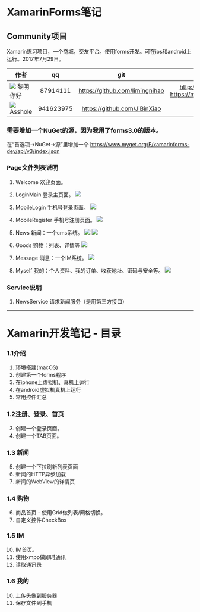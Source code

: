 

# XamarinForms笔记

## Community项目
Xamarin练习项目，一个商城，交友平台。使用forms开发。可在ios和android上运行。2017年7月29日。

| 作者    | qq    | git | 博客 |
| ------- | :-: | :-: | :-: |
| ![](https://avatars0.githubusercontent.com/u/14088783?v=4&s=60 ) 黎明你好| 87914111 | https://github.com/limingnihao | http://limingnihao.iteye.com https://my.oschina.net/limingnihao | 
| ![](https://avatars2.githubusercontent.com/u/30405636?v=4&s=60) Asshole | 941623975 | https://github.com/JiBinXiao |  |

     

### 需要增加一个NuGet的源，因为我用了forms3.0的版本。
在“首选项->NuGet->源”里增加一个 https://www.myget.org/F/xamarinforms-dev/api/v3/index.json


### Page文件列表说明
1. Welcome 欢迎页面。

2. LoginMain 登录主页面。
![](https://github.com/limingnihao/XamarinForms/blob/master/Printscreen/登录1.jpg)

3. MobileLogin 手机号登录页面。
![](https://github.com/limingnihao/XamarinForms/blob/master/Printscreen/登录2.jpg)

4. MobileRegister 手机号注册页面。
![](https://github.com/limingnihao/XamarinForms/blob/master/Printscreen/注册.jpg)

3. News 新闻：一个cms系统。
![](https://github.com/limingnihao/XamarinForms/blob/master/Printscreen/首页-新闻.jpg)
![](https://github.com/limingnihao/XamarinForms/blob/master/Printscreen/新闻-详情.jpg)


1. Goods 购物：列表、详情等
![](https://github.com/limingnihao/XamarinForms/blob/master/Printscreen/首页-购物.jpg)

4. Message 消息：一个IM系统。
![](https://github.com/limingnihao/XamarinForms/blob/master/Printscreen/首页-消息.jpg)

2. Myself 我的：个人资料、我的订单、收获地址、密码与安全等。
![](https://github.com/limingnihao/XamarinForms/blob/master/Printscreen/首页-我的.jpg)



### Service说明
1. NewsService 请求新闻服务（是用第三方接口）

--------------------
# Xamarin开发笔记 - 目录
### 1.1介绍
1. 环境搭建(macOS)
2. 创建第一个forms程序
3. 在iphone上虚拟机、真机上运行
4. 在android虚拟机真机上运行
3. 常用控件汇总

### 1.2注册、登录、首页
3. 创建一个登录页面。
4. 创建一个TAB页面。

### 1.3 新闻
5. 创建一个下拉刷新列表页面
8. 新闻的HTTP异步加载
8. 新闻的WebView的详情页

### 1.4 购物
6. 商品首页 - 使用Grid做列表/网格切换。
7. 自定义控件CheckBox

### 1.5 IM
10. IM首页。
11. 使用xmpp做即时通讯
10. 读取通讯录

### 1.6 我的
10. 上传头像到服务器
11. 保存文件到手机
